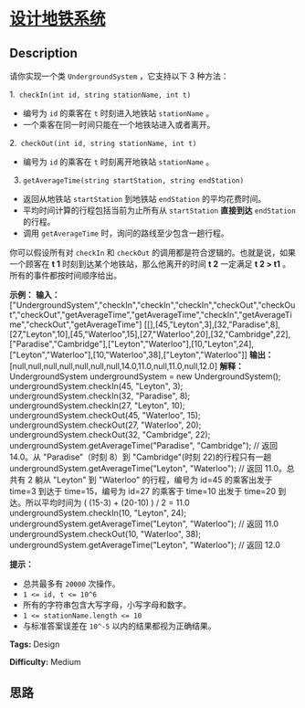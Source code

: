 # [设计地铁系统][title]

## Description

请你实现一个类 `UndergroundSystem` ，它支持以下 3 种方法：

1.` checkIn(int id, string stationName, int t)`

  * 编号为 `id` 的乘客在 `t` 时刻进入地铁站 `stationName` 。
  * 一个乘客在同一时间只能在一个地铁站进入或者离开。

2.` checkOut(int id, string stationName, int t)`

  * 编号为 `id` 的乘客在 `t` 时刻离开地铁站 `stationName` 。

3. `getAverageTime(string startStation, string endStation)` 

  * 返回从地铁站 `startStation` 到地铁站 `endStation` 的平均花费时间。
  * 平均时间计算的行程包括当前为止所有从 `startStation`  **直接到达**  `endStation` 的行程。
  * 调用 `getAverageTime` 时，询问的路线至少包含一趟行程。

你可以假设所有对 `checkIn` 和 `checkOut` 的调用都是符合逻辑的。也就是说，如果一个顾客在 **t 1**
时刻到达某个地铁站，那么他离开的时间  **t 2** 一定满足  **t 2 > t1** 。所有的事件都按时间顺序给出。



**示例：**
            **输入：**    ["UndergroundSystem","checkIn","checkIn","checkIn","checkOut","checkOut","checkOut","getAverageTime","getAverageTime","checkIn","getAverageTime","checkOut","getAverageTime"]    [[],[45,"Leyton",3],[32,"Paradise",8],[27,"Leyton",10],[45,"Waterloo",15],[27,"Waterloo",20],[32,"Cambridge",22],["Paradise","Cambridge"],["Leyton","Waterloo"],[10,"Leyton",24],["Leyton","Waterloo"],[10,"Waterloo",38],["Leyton","Waterloo"]]        **输出：**    [null,null,null,null,null,null,null,14.0,11.0,null,11.0,null,12.0]        **解释：**    UndergroundSystem undergroundSystem = new UndergroundSystem();    undergroundSystem.checkIn(45, "Leyton", 3);    undergroundSystem.checkIn(32, "Paradise", 8);    undergroundSystem.checkIn(27, "Leyton", 10);    undergroundSystem.checkOut(45, "Waterloo", 15);    undergroundSystem.checkOut(27, "Waterloo", 20);    undergroundSystem.checkOut(32, "Cambridge", 22);    undergroundSystem.getAverageTime("Paradise", "Cambridge");       // 返回 14.0。从 "Paradise"（时刻 8）到 "Cambridge"(时刻 22)的行程只有一趟    undergroundSystem.getAverageTime("Leyton", "Waterloo");          // 返回 11.0。总共有 2 躺从 "Leyton" 到 "Waterloo" 的行程，编号为 id=45 的乘客出发于 time=3 到达于 time=15，编号为 id=27 的乘客于 time=10 出发于 time=20 到达。所以平均时间为 ( (15-3) + (20-10) ) / 2 = 11.0    undergroundSystem.checkIn(10, "Leyton", 24);    undergroundSystem.getAverageTime("Leyton", "Waterloo");          // 返回 11.0    undergroundSystem.checkOut(10, "Waterloo", 38);    undergroundSystem.getAverageTime("Leyton", "Waterloo");          // 返回 12.0



**提示：**

  * 总共最多有 `20000` 次操作。
  * `1 <= id, t <= 10^6`
  * 所有的字符串包含大写字母，小写字母和数字。
  * `1 <= stationName.length <= 10`
  * 与标准答案误差在 `10^-5` 以内的结果都视为正确结果。


**Tags:** Design

**Difficulty:** Medium

## 思路

[title]: https://leetcode-cn.com/problems/design-underground-system
